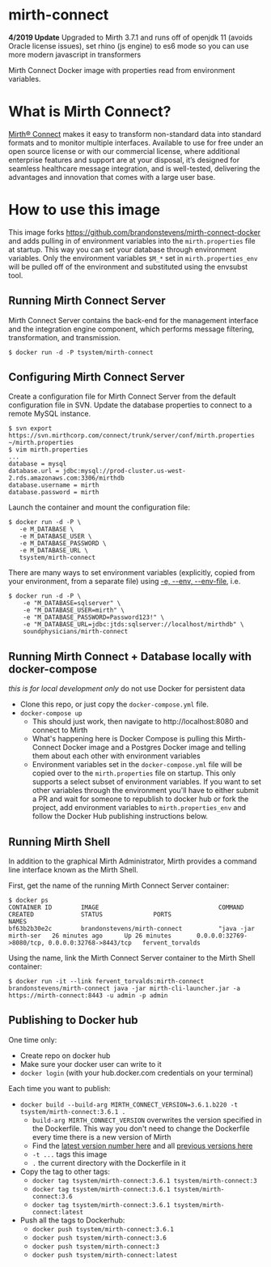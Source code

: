 mirth-connect
=============
**4/2019 Update** Upgraded to Mirth 3.7.1 and runs off of openjdk 11 (avoids Oracle license issues), set rhino (js engine) to es6 mode so you can use more modern javascript in transformers

Mirth Connect Docker image with properties read from environment variables.

# What is Mirth Connect?

[Mirth® Connect](https://www.mirth.com/Products-and-Services/Mirth-Connect) makes it easy to transform non-standard data into standard formats and to monitor multiple interfaces. Available to use for free under an open source license or with our commercial license, where additional enterprise features and support are at your disposal, it’s designed for seamless healthcare message integration, and is well-tested, delivering the advantages and innovation that comes with a large user base.


# How to use this image

This image forks https://github.com/brandonstevens/mirth-connect-docker and adds pulling in of environment variables into the `mirth.properties` file at startup.  This way you can set your database through environment variables.  Only the environment variables `$M_*` set in `mirth.properties_env` will be pulled off of the environment and substituted using the envsubst tool.

## Running Mirth Connect Server

Mirth Connect Server contains the back-end for the management interface and the integration engine component, which performs message filtering, transformation, and transmission.

    $ docker run -d -P tsystem/mirth-connect

## Configuring Mirth Connect Server

Create a configuration file for Mirth Connect Server from the default configuration file in SVN. Update the database properties to connect to a remote MySQL instance.

    $ svn export https://svn.mirthcorp.com/connect/trunk/server/conf/mirth.properties ~/mirth.properties
    $ vim mirth.properties
    ...
    database = mysql
    database.url = jdbc:mysql://prod-cluster.us-west-2.rds.amazonaws.com:3306/mirthdb
    database.username = mirth
    database.password = mirth

Launch the container and mount the configuration file:

    $ docker run -d -P \
       -e M_DATABASE \
       -e M_DATABASE_USER \
       -e M_DATABASE_PASSWORD \
       -e M_DATABASE_URL \
       tsystem/mirth-connect

There are many ways to set environment variables (explicitly, copied from your environment, from a separate file) using [-e, --env, --env-file](https://docs.docker.com/engine/reference/commandline/run/#set-environment-variables--e-env-env-file), i.e.

    $ docker run -d -P \
        -e "M_DATABASE=sqlserver" \ 
        -e "M_DATABASE_USER=mirth" \ 
        -e "M_DATABASE_PASSWORD=Password123!" \
        -e "M_DATABASE_URL=jdbc:jtds:sqlserver://localhost/mirthdb" \ 
        soundphysicians/mirth-connect

## Running Mirth Connect + Database locally with docker-compose
_this is for local development only_ do not use Docker for persistent data

- Clone this repo, or just copy the `docker-compose.yml` file.
- `docker-compose up`
  - This should just work, then navigate to http://localhost:8080 and connect to Mirth
  - What's happening here is Docker Compose is pulling this Mirth-Connect Docker image and a Postgres Docker image and telling them about each other with environment variables
  - Environment variables set in the `docker-compose.yml` file will be copied over to the `mirth.properties` file on startup.  This only supports a select subset of environment variables.  If you want to set other variables through the environment you'll have to either submit a PR and wait for someone to republish to docker hub or fork the project, add environment variables to `mirth.properties_env` and follow the Docker Hub publishing instructions below.

## Running Mirth Shell

In addition to the graphical Mirth Administrator, Mirth provides a command line interface known as the Mirth Shell.

First, get the name of the running Mirth Connect Server container:

    $ docker ps
    CONTAINER ID        IMAGE                                 COMMAND                CREATED             STATUS              PORTS                                              NAMES
    bf63b2b30e2c        brandonstevens/mirth-connect          "java -jar mirth-ser   26 minutes ago      Up 26 minutes       0.0.0.0:32769->8080/tcp, 0.0.0.0:32768->8443/tcp   fervent_torvalds

Using the name, link the Mirth Connect Server container to the Mirth Shell container:

    $ docker run -it --link fervent_torvalds:mirth-connect brandonstevens/mirth-connect java -jar mirth-cli-launcher.jar -a https://mirth-connect:8443 -u admin -p admin

## Publishing to Docker hub
One time only:
 - Create repo on docker hub
 - Make sure your docker user can write to it
 - `docker login` (with your hub.docker.com credentials on your terminal)

Each time you want to publish:
 - `docker build --build-arg MIRTH_CONNECT_VERSION=3.6.1.b220 -t tsystem/mirth-connect:3.6.1 .`
   - `build-arg MIRTH_CONNECT_VERSION` overwrites the version specified in the Dockerfile.  This way you don't need to change the Dockerfile every time there is a new version of Mirth
   - Find the [latest version number here](https://www.nextgen.com/products-and-services/NextGen-Connect-Integration-Engine-Downloads) and all [previous versions here](http://downloads.mirthcorp.com/archive/connect/)
   - `-t ...` tags this image
   - `.` the current directory with the Dockerfile in it
 - Copy the tag to other tags:
   - `docker tag tsystem/mirth-connect:3.6.1 tsystem/mirth-connect:3`
   - `docker tag tsystem/mirth-connect:3.6.1 tsystem/mirth-connect:3.6`
   - `docker tag tsystem/mirth-connect:3.6.1 tsystem/mirth-connect:latest`
 - Push all the tags to Dockerhub:
   - `docker push tsystem/mirth-connect:3.6.1`
   - `docker push tsystem/mirth-connect:3.6`
   - `docker push tsystem/mirth-connect:3`
   - `docker push tsystem/mirth-connect:latest`
